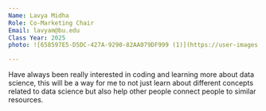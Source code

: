 ```yaml
---
Name: Lavya Midha
Role: Co-Marketing Chair
Email: lavyam@bu.edu
Class Year: 2025
photo: ![658597E5-D5DC-427A-9290-82AA079DF999 (1)](https://user-images.githubusercontent.com/73726129/214955273-ba250381-e00c-4b36-8e78-06f136c2788d.jpeg)

---
```


Have always been really interested in coding and learning more about data science, this will be a way for me to not just learn about different concepts related to data science but also help other people connect people to similar resources. 


